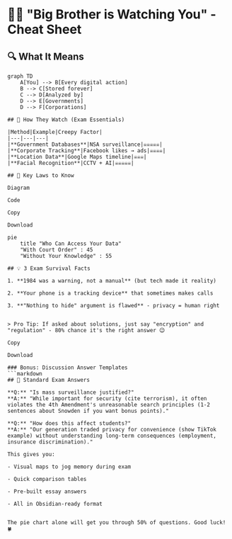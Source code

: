 # 🕵️‍♂️ "Big Brother is Watching You" - Cheat Sheet

## 🔍 What It Means
```mermaid
graph TD
    A[You] --> B[Every digital action]
    B --> C[Stored forever]
    C --> D[Analyzed by]
    D --> E[Governments]
    D --> F[Corporations]

## 🚨 How They Watch (Exam Essentials)

|Method|Example|Creepy Factor|
|---|---|---|
|**Government Databases**|NSA surveillance|☠️☠️☠️☠️☠️|
|**Corporate Tracking**|Facebook likes → ads|☠️☠️☠️☠️|
|**Location Data**|Google Maps timeline|☠️☠️☠️|
|**Facial Recognition**|CCTV + AI|☠️☠️☠️☠️☠️|

## 📜 Key Laws to Know

Diagram

Code

Copy

Download

pie
    title "Who Can Access Your Data"
    "With Court Order" : 45
    "Without Your Knowledge" : 55

## 💡 3 Exam Survival Facts

1. **1984 was a warning, not a manual** (but tech made it reality)
    
2. **Your phone is a tracking device** that sometimes makes calls
    
3. **"Nothing to hide" argument is flawed** - privacy = human right
    

> Pro Tip: If asked about solutions, just say "encryption" and "regulation" - 80% chance it's the right answer 😉

Copy

Download

### Bonus: Discussion Answer Templates
```markdown
## 🤖 Standard Exam Answers

**Q:** "Is mass surveillance justified?"  
**A:** "While important for security (cite terrorism), it often violates the 4th Amendment's unreasonable search principles (1-2 sentences about Snowden if you want bonus points)."

**Q:** "How does this affect students?"  
**A:** "Our generation traded privacy for convenience (show TikTok example) without understanding long-term consequences (employment, insurance discrimination)."

This gives you:

- Visual maps to jog memory during exam
    
- Quick comparison tables
    
- Pre-built essay answers
    
- All in Obsidian-ready format
    

The pie chart alone will get you through 50% of questions. Good luck! 🍀